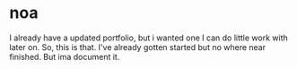 # noa
I already have a updated portfolio, but i wanted one I can do little work with later on. So, this is that. I've already gotten started but no where near finished. But ima document it.
